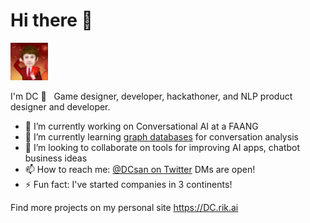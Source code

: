 # Hi there 👋

<img src='./images/china-dc.jpg' style='width: 60px' />

I'm DC 👋  &nbsp; Game designer, developer, hackathoner, and NLP product designer and developer.

- 🔭 I’m currently working on Conversational AI at a FAANG
- 🌱 I’m currently learning [graph databases](https://dc.rik.ai/projects/convoai) for conversation analysis
- 👯 I’m looking to collaborate on tools for improving AI apps, chatbot business ideas
- 📫 How to reach me: [@DCsan on Twitter](https://twitter.com/dcsan) DMs are open!
- ⚡ Fun fact: I've started companies in 3 continents!

Find more projects on my personal site https://DC.rik.ai
